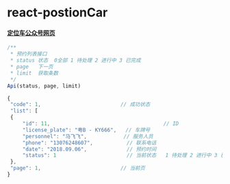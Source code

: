 # react-postionCar
#### [定位车公众号网页](https://luzhanx.github.io/react-postionCar/#/)

```javascript
/**
 * 预约列表接口
 * status 状态  0全部 1 待处理 2 进行中 3 已完成
 * page   下一页
 * limit  获取条数
 */
Api(status, page, limit)

{
 "code": 1,                          // 成功状态
 "list": [
 {
	 "id": 11,							           // ID
	 "license_plate": "粤B - KY666",   // 车牌号
	 "personnel": "马飞飞",            // 服务人员
	 "phone": "13076248607",           // 联系电话
	 "date": "2018.09.06",             // 预约时间
	 "status": 1                       // 当前状态   1 待处理 2 进行中 3 已完成
 },
 "page": 1,                          // 当前页
}

```


